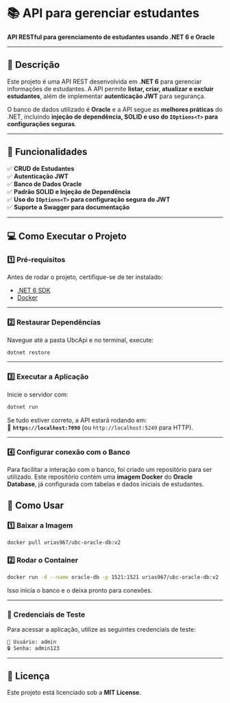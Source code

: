 
# **📚 API para gerenciar estudantes**  
**API RESTful para gerenciamento de estudantes usando .NET 6 e Oracle**  

---

## 📌 **Descrição**  
Este projeto é uma API REST desenvolvida em **.NET 6** para gerenciar informações de estudantes. A API permite **listar, criar, atualizar e excluir estudantes**, além de implementar **autenticação JWT** para segurança.  

O banco de dados utilizado é **Oracle** e a API segue as **melhores práticas** do .NET, incluindo **injeção de dependência, SOLID e uso do `IOptions<T>` para configurações seguras**.

---

## 🚀 **Funcionalidades**
✅ **CRUD de Estudantes**  
✅ **Autenticação JWT**  
✅ **Banco de Dados Oracle**  
✅ **Padrão SOLID e Injeção de Dependência**  
✅ **Uso do `IOptions<T>` para configuração segura do JWT**  
✅ **Suporte a Swagger para documentação**  

---

## 💻 **Como Executar o Projeto**

### **1️⃣ Pré-requisitos**
Antes de rodar o projeto, certifique-se de ter instalado:
- [.NET 6 SDK](https://dotnet.microsoft.com/en-us/download/dotnet/6.0)
- [Docker](https://docs.docker.com/get-started/get-docker/?_gl=1*dhbcrw*_gcl_au*MjEwMDg1OTE2OC4xNzM4MjY2ODQ0*_ga*MTQzMzkxOTU2MC4xNzM4MjY2ODQ1*_ga_XJWPQMJYHQ*MTczOTA0MjMzNy43LjEuMTczOTA0MzY2Mi4zOC4wLjA.)

---

### **2️⃣ Restaurar Dependências**
Navegue até a pasta UbcApi e no terminal, execute:
```sh
dotnet restore
```

---

### **3️⃣ Executar a Aplicação**
Inicie o servidor com:
```sh
dotnet run
```
Se tudo estiver correto, a API estará rodando em:  
📌 **`https://localhost:7090`** (ou `http://localhost:5249` para HTTP).

---

### **4️⃣ Configurar conexão com o Banco**
Para facilitar a interação com o banco, foi criado um repositório para ser utilizado.
Este repositório contém uma **imagem Docker** do **Oracle Database**, já configurada com tabelas e dados iniciais de estudantes.  

## **🚀 Como Usar**  

### **1️⃣ Baixar a Imagem**    
```bash
docker pull urias967/ubc-oracle-db:v2
```

### **2️⃣ Rodar o Container**  
```bash
docker run -d --name oracle-db -p 1521:1521 urias967/ubc-oracle-db:v2
```
Isso inicia o banco e o deixa pronto para conexões.  

---

### 🔑 Credenciais de Teste
Para acessar a aplicação, utilize as seguintes credenciais de teste:

```bash
📝 Usuário: admin  
🔒 Senha: admin123
```

---

## 📜 **Licença**
Este projeto está licenciado sob a **MIT License**.  
